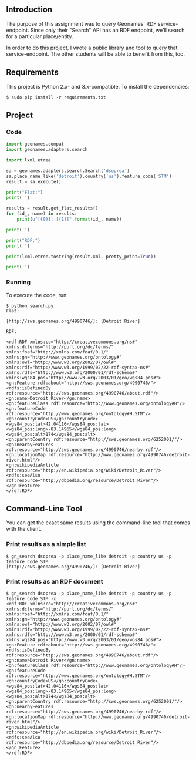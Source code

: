 ## Introduction

The purpose of this assignment was to query Geonames' RDF service-endpoint. Since only their "Search" API has an RDF endpoint, we'll search for a particular place/entity.

In order to do this project, I wrote a public library and tool to query that service-endpoint. The other students will be able to benefit from this, too.


## Requirements

This project is Python 2.x- and 3.x-compatible. To install the dependencies:

```
$ sudo pip install -r requirements.txt
```


## Project

### Code

```python
import geonames.compat
import geonames.adapters.search

import lxml.etree

sa = geonames.adapters.search.Search('dsoprea')
sa.place_name_like('detroit').country('us').feature_code('STM')
result = sa.execute()

print("Flat:")
print('')

results = result.get_flat_results()
for (id_, name) in results:
    print(u"[{0}]: [{1}]".format(id_, name))

print('')

print("RDF:")
print('')

print(lxml.etree.tostring(result.xml, pretty_print=True))

print('')
```


### Running

To execute the code, run:

```
$ python search.py 
Flat:

[http://sws.geonames.org/4990746/]: [Detroit River]

RDF:

<rdf:RDF xmlns:cc="http://creativecommons.org/ns#" xmlns:dcterms="http://purl.org/dc/terms/" xmlns:foaf="http://xmlns.com/foaf/0.1/" xmlns:gn="http://www.geonames.org/ontology#" xmlns:owl="http://www.w3.org/2002/07/owl#" xmlns:rdf="http://www.w3.org/1999/02/22-rdf-syntax-ns#" xmlns:rdfs="http://www.w3.org/2000/01/rdf-schema#" xmlns:wgs84_pos="http://www.w3.org/2003/01/geo/wgs84_pos#">
<gn:Feature rdf:about="http://sws.geonames.org/4990746/">
<rdfs:isDefinedBy rdf:resource="http://sws.geonames.org/4990746/about.rdf"/>
<gn:name>Detroit River</gn:name>
<gn:featureClass rdf:resource="http://www.geonames.org/ontology#H"/>
<gn:featureCode rdf:resource="http://www.geonames.org/ontology#H.STM"/>
<gn:countryCode>US</gn:countryCode>
<wgs84_pos:lat>42.04116</wgs84_pos:lat>
<wgs84_pos:long>-83.14965</wgs84_pos:long>
<wgs84_pos:alt>174</wgs84_pos:alt>
<gn:parentCountry rdf:resource="http://sws.geonames.org/6252001/"/>
<gn:nearbyFeatures rdf:resource="http://sws.geonames.org/4990746/nearby.rdf"/>
<gn:locationMap rdf:resource="http://www.geonames.org/4990746/detroit-river.html"/>
<gn:wikipediaArticle rdf:resource="http://en.wikipedia.org/wiki/Detroit_River"/>
<rdfs:seeAlso rdf:resource="http://dbpedia.org/resource/Detroit_River"/>
</gn:Feature>
</rdf:RDF>
```


## Command-Line Tool

You can get the exact same results using the command-line tool that comes with the client.

### Print results as a simple list

```
$ gn_search dsoprea -p place_name_like detroit -p country us -p feature_code STM 
[http://sws.geonames.org/4990746/]: [Detroit River]
```


### Print results as an RDF document

```
$ gn_search dsoprea -p place_name_like detroit -p country us -p feature_code STM -x
<rdf:RDF xmlns:cc="http://creativecommons.org/ns#" xmlns:dcterms="http://purl.org/dc/terms/" xmlns:foaf="http://xmlns.com/foaf/0.1/" xmlns:gn="http://www.geonames.org/ontology#" xmlns:owl="http://www.w3.org/2002/07/owl#" xmlns:rdf="http://www.w3.org/1999/02/22-rdf-syntax-ns#" xmlns:rdfs="http://www.w3.org/2000/01/rdf-schema#" xmlns:wgs84_pos="http://www.w3.org/2003/01/geo/wgs84_pos#">
<gn:Feature rdf:about="http://sws.geonames.org/4990746/">
<rdfs:isDefinedBy rdf:resource="http://sws.geonames.org/4990746/about.rdf"/>
<gn:name>Detroit River</gn:name>
<gn:featureClass rdf:resource="http://www.geonames.org/ontology#H"/>
<gn:featureCode rdf:resource="http://www.geonames.org/ontology#H.STM"/>
<gn:countryCode>US</gn:countryCode>
<wgs84_pos:lat>42.04116</wgs84_pos:lat>
<wgs84_pos:long>-83.14965</wgs84_pos:long>
<wgs84_pos:alt>174</wgs84_pos:alt>
<gn:parentCountry rdf:resource="http://sws.geonames.org/6252001/"/>
<gn:nearbyFeatures rdf:resource="http://sws.geonames.org/4990746/nearby.rdf"/>
<gn:locationMap rdf:resource="http://www.geonames.org/4990746/detroit-river.html"/>
<gn:wikipediaArticle rdf:resource="http://en.wikipedia.org/wiki/Detroit_River"/>
<rdfs:seeAlso rdf:resource="http://dbpedia.org/resource/Detroit_River"/>
</gn:Feature>
</rdf:RDF>
```
